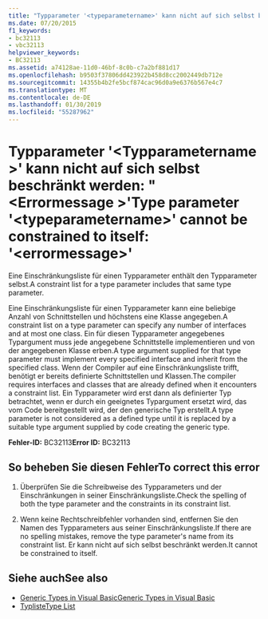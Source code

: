 ```yaml
---
title: "Typparameter '<typeparametername>' kann nicht auf sich selbst beschränkt werden: \"<errormessage>\""
ms.date: 07/20/2015
f1_keywords:
- bc32113
- vbc32113
helpviewer_keywords:
- BC32113
ms.assetid: a74128ae-11d0-46bf-8c0b-c7a2bf881d17
ms.openlocfilehash: b9503f37806dd423922b458d8cc2002449db712e
ms.sourcegitcommit: 14355b4b2fe5bcf874cac96d0a9e6376b567e4c7
ms.translationtype: MT
ms.contentlocale: de-DE
ms.lasthandoff: 01/30/2019
ms.locfileid: "55287962"
---
```

# <a name="type-parameter-typeparametername-cannot-be-constrained-to-itself-errormessage"></a><span data-ttu-id="405ff-102">Typparameter '\<Typparametername >' kann nicht auf sich selbst beschränkt werden: "\<Errormessage >'</span><span class="sxs-lookup"><span data-stu-id="405ff-102">Type parameter '\<typeparametername>' cannot be constrained to itself: '\<errormessage>'</span></span>
<span data-ttu-id="405ff-103">Eine Einschränkungsliste für einen Typparameter enthält den Typparameter selbst.</span><span class="sxs-lookup"><span data-stu-id="405ff-103">A constraint list for a type parameter includes that same type parameter.</span></span>  
  
 <span data-ttu-id="405ff-104">Eine Einschränkungsliste für einen Typparameter kann eine beliebige Anzahl von Schnittstellen und höchstens eine Klasse angegeben.</span><span class="sxs-lookup"><span data-stu-id="405ff-104">A constraint list on a type parameter can specify any number of interfaces and at most one class.</span></span> <span data-ttu-id="405ff-105">Ein für diesen Typparameter angegebenes Typargument muss jede angegebene Schnittstelle implementieren und von der angegebenen Klasse erben.</span><span class="sxs-lookup"><span data-stu-id="405ff-105">A type argument supplied for that type parameter must implement every specified interface and inherit from the specified class.</span></span> <span data-ttu-id="405ff-106">Wenn der Compiler auf eine Einschränkungsliste trifft, benötigt er bereits definierte Schnittstellen und Klassen.</span><span class="sxs-lookup"><span data-stu-id="405ff-106">The compiler requires interfaces and classes that are already defined when it encounters a constraint list.</span></span> <span data-ttu-id="405ff-107">Ein Typparameter wird erst dann als definierter Typ betrachtet, wenn er durch ein geeignetes Typargument ersetzt wird, das vom Code bereitgestellt wird, der den generische Typ erstellt.</span><span class="sxs-lookup"><span data-stu-id="405ff-107">A type parameter is not considered as a defined type until it is replaced by a suitable type argument supplied by code creating the generic type.</span></span>  
  
 <span data-ttu-id="405ff-108">**Fehler-ID:** BC32113</span><span class="sxs-lookup"><span data-stu-id="405ff-108">**Error ID:** BC32113</span></span>  
  
## <a name="to-correct-this-error"></a><span data-ttu-id="405ff-109">So beheben Sie diesen Fehler</span><span class="sxs-lookup"><span data-stu-id="405ff-109">To correct this error</span></span>  
  
1.  <span data-ttu-id="405ff-110">Überprüfen Sie die Schreibweise des Typparameters und der Einschränkungen in seiner Einschränkungsliste.</span><span class="sxs-lookup"><span data-stu-id="405ff-110">Check the spelling of both the type parameter and the constraints in its constraint list.</span></span>  
  
2.  <span data-ttu-id="405ff-111">Wenn keine Rechtschreibfehler vorhanden sind, entfernen Sie den Namen des Typparameters aus seiner Einschränkungsliste.</span><span class="sxs-lookup"><span data-stu-id="405ff-111">If there are no spelling mistakes, remove the type parameter's name from its constraint list.</span></span> <span data-ttu-id="405ff-112">Er kann nicht auf sich selbst beschränkt werden.</span><span class="sxs-lookup"><span data-stu-id="405ff-112">It cannot be constrained to itself.</span></span>  
  
## <a name="see-also"></a><span data-ttu-id="405ff-113">Siehe auch</span><span class="sxs-lookup"><span data-stu-id="405ff-113">See also</span></span>
- [<span data-ttu-id="405ff-114">Generic Types in Visual Basic</span><span class="sxs-lookup"><span data-stu-id="405ff-114">Generic Types in Visual Basic</span></span>](../../visual-basic/programming-guide/language-features/data-types/generic-types.md)
- [<span data-ttu-id="405ff-115">Typliste</span><span class="sxs-lookup"><span data-stu-id="405ff-115">Type List</span></span>](../../visual-basic/language-reference/statements/type-list.md)
